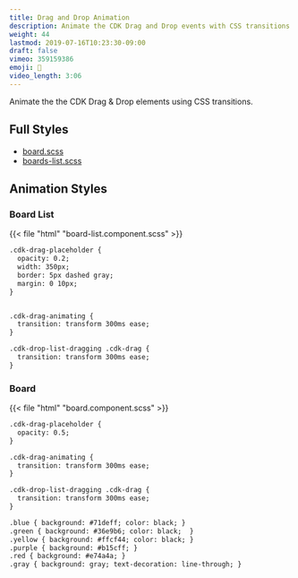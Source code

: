 ```yaml
---
title: Drag and Drop Animation
description: Animate the CDK Drag and Drop events with CSS transitions
weight: 44
lastmod: 2019-07-16T10:23:30-09:00
draft: false
vimeo: 359159386
emoji: 🍱
video_length: 3:06
---
```


Animate the the CDK Drag & Drop elements using CSS transitions.


## Full Styles

- [board.scss](https://github.com/codediodeio/angular-firestarter/blob/master/src/app/kanban/board/board.component.scss)
- [boards-list.scss](https://github.com/codediodeio/angular-firestarter/blob/master/src/app/kanban/boards-list/boards-list.component.scss)

## Animation Styles

### Board List

{{< file "html" "board-list.component.scss" >}}
```html
.cdk-drag-placeholder {
  opacity: 0.2;
  width: 350px;
  border: 5px dashed gray;
  margin: 0 10px;
}


.cdk-drag-animating {
  transition: transform 300ms ease;
}

.cdk-drop-list-dragging .cdk-drag {
  transition: transform 300ms ease;
}
```

### Board


{{< file "html" "board.component.scss" >}}
```html
.cdk-drag-placeholder {
  opacity: 0.5;
}

.cdk-drag-animating {
  transition: transform 300ms ease;
}

.cdk-drop-list-dragging .cdk-drag {
  transition: transform 300ms ease;
}

.blue { background: #71deff; color: black; }
.green { background: #36e9b6; color: black;  }
.yellow { background: #ffcf44; color: black; }
.purple { background: #b15cff; }
.red { background: #e74a4a; }
.gray { background: gray; text-decoration: line-through; }
```

